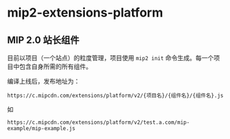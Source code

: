 # mip2-extensions-platform

## MIP 2.0 站长组件

目前以项目（一个站点）的粒度管理，项目使用 `mip2 init` 命令生成。每一个项目中包含自身所需的所有组件。

编译上线后，发布地址为：

```
https://c.mipcdn.com/extensions/platform/v2/{项目名}/{组件名}/{组件名}.js
```

如
```
https://c.mipcdn.com/extensions/platform/v2/test.a.com/mip-example/mip-example.js
```
